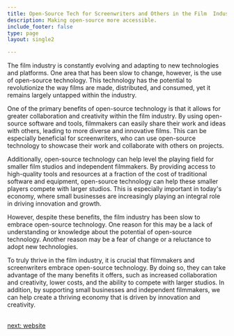 ```yaml
---
title: Open-Source Tech for Screenwriters and Others in the Film  Industry
description: Making open-source more accessible.
include_footer: false
type: page
layout: single2

---
```


<p>
The film industry is constantly evolving and adapting to new technologies and platforms. One area that has been slow to change, however, is the use of open-source technology. This technology has the potential to revolutionize the way films are made, distributed, and consumed, yet it remains largely untapped within the industry.

One of the primary benefits of open-source technology is that it allows for greater collaboration and creativity within the film industry. By using open-source software and tools, filmmakers can easily share their work and ideas with others, leading to more diverse and innovative films. This can be especially beneficial for screenwriters, who can use open-source technology to showcase their work and collaborate with others on projects.

Additionally, open-source technology can help level the playing field for smaller film studios and independent filmmakers. By providing access to high-quality tools and resources at a fraction of the cost of traditional software and equipment, open-source technology can help these smaller players compete with larger studios. This is especially important in today's economy, where small businesses are increasingly playing an integral role in driving innovation and growth.

However, despite these benefits, the film industry has been slow to embrace open-source technology. One reason for this may be a lack of understanding or knowledge about the potential of open-source technology. Another reason may be a fear of change or a reluctance to adopt new technologies.

To truly thrive in the film industry, it is crucial that filmmakers and screenwriters embrace open-source technology. By doing so, they can take advantage of the many benefits it offers, such as increased collaboration and creativity, lower costs, and the ability to compete with larger studios. In addition, by supporting small businesses and independent filmmakers, we can help create a thriving economy that is driven by innovation and creativity.

<br>
<a href="https://workdojos.com/screenwriter/website">next: website</a>
<br>
</p>